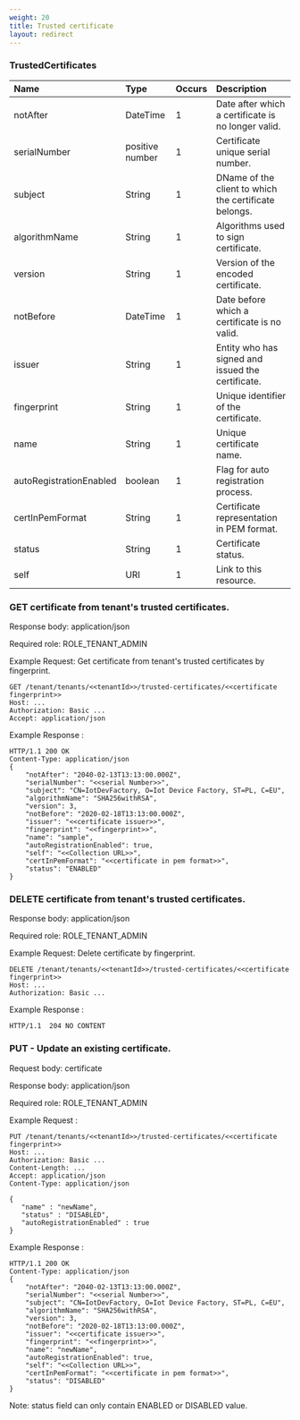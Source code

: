 ```yaml
---
weight: 20
title: Trusted certificate
layout: redirect
---
```


### TrustedCertificates

|Name|Type|Occurs|Description|
|:---|:---|:-----|:----------|
|notAfter|DateTime|1|Date after which a certificate is no longer valid.|
|serialNumber|positive number|1|Certificate unique serial number.|
|subject|String|1|DName of the client to which the certificate belongs.|
|algorithmName|String|1|Algorithms used to sign certificate.|
|version|String|1|Version of the encoded certificate.|
|notBefore|DateTime|1|Date before which a certificate is no valid.|
|issuer|String|1|Entity who has signed and issued the certificate.|
|fingerprint|String|1|Unique identifier of the certificate.|
|name|String|1|Unique certificate name.|
|autoRegistrationEnabled|boolean|1|Flag for auto registration process.|
|certInPemFormat|String|1|Certificate representation in PEM format.|
|status|String|1|Certificate status.|
|self|URI|1|Link to this resource.|

### GET certificate from tenant's trusted certificates.    

Response body: application/json

Required role: ROLE\_TENANT\_ADMIN

Example Request: Get certificate from tenant's trusted certificates by fingerprint.

    GET /tenant/tenants/<<tenantId>>/trusted-certificates/<<certificate fingerprint>>
    Host: ...
    Authorization: Basic ...
    Accept: application/json

Example Response :
    
    HTTP/1.1 200 OK
    Content-Type: application/json
    {
        "notAfter": "2040-02-13T13:13:00.000Z",
        "serialNumber": "<<serial Number>>",
        "subject": "CN=IotDevFactory, O=Iot Device Factory, ST=PL, C=EU",
        "algorithmName": "SHA256withRSA",
        "version": 3,
        "notBefore": "2020-02-18T13:13:00.000Z",
        "issuer": "<<certificate issuer>>",
        "fingerprint": "<<fingerprint>>",
        "name": "sample",
        "autoRegistrationEnabled": true,
        "self": "<<Collection URL>>",
        "certInPemFormat": "<<certificate in pem format>>",
        "status": "ENABLED"
    }

### DELETE certificate from tenant's trusted certificates.

Response body: application/json
  
Required role: ROLE\_TENANT\_ADMIN

Example Request: Delete certificate by fingerprint.

     
    DELETE /tenant/tenants/<<tenantId>>/trusted-certificates/<<certificate fingerprint>>
    Host: ...
    Authorization: Basic ...

Example Response :

    HTTP/1.1  204 NO CONTENT


### PUT - Update an existing certificate.

Request body: certificate

Response body: application/json

Required role: ROLE\_TENANT\_ADMIN

Example Request :

    PUT /tenant/tenants/<<tenantId>>/trusted-certificates/<<certificate fingerprint>>
    Host: ...
    Authorization: Basic ...
    Content-Length: ...
    Accept: application/json
    Content-Type: application/json

    {
       "name" : "newName",
       "status" : "DISABLED",
       "autoRegistrationEnabled" : true
    }

Example Response :

    HTTP/1.1 200 OK
    Content-Type: application/json
    {
        "notAfter": "2040-02-13T13:13:00.000Z",
        "serialNumber": "<<serial Number>>",
        "subject": "CN=IotDevFactory, O=Iot Device Factory, ST=PL, C=EU",
        "algorithmName": "SHA256withRSA",
        "version": 3,
        "notBefore": "2020-02-18T13:13:00.000Z",
        "issuer": "<<certificate issuer>>",
        "fingerprint": "<<fingerprint>>",
        "name": "newName",
        "autoRegistrationEnabled": true,
        "self": "<<Collection URL>>",
        "certInPemFormat": "<<certificate in pem format>>",
        "status": "DISABLED"
    }

Note: status field can only contain ENABLED or DISABLED value.